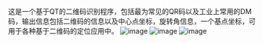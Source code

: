这是一个基于QT的二维码识别程序，包括最为常见的QR码以及工业上常用的DM码，输出信息包括二维码的信息以及中心点坐标，旋转角信息，一个基点坐标，可用于各种基于二维码的定位应用中。
![image](https://github.com/huzhanxiong/QtProject_DMcode-QRcode_Recognize./blob/master/raw/t1.png)
![image](https://github.com/huzhanxiong/QtProject_DMcode-QRcode_Recognize./blob/master/raw/t2.png)
![image](https://github.com/huzhanxiong/QtProject_DMcode-QRcode_Recognize./blob/master/raw/t3.png)
